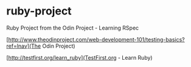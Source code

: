 # ruby-project
Ruby Project from the Odin Project - Learning RSpec 


[http://www.theodinproject.com/web-development-101/testing-basics?ref=lnav](The Odin Project)  


[http://testfirst.org/learn_ruby](TestFirst.org - Learn Ruby)  
